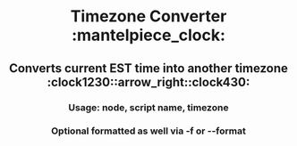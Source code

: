 <h1 align="center">Timezone Converter :mantelpiece_clock: </h1>

<h2 align= "center"> Converts current EST time into another timezone :clock1230::arrow_right::clock430: </h2>

<h3 align= "center"> Usage: node, script name, timezone </h3>
<h3 align= "center">Optional formatted as well via -f or --format </h3>
